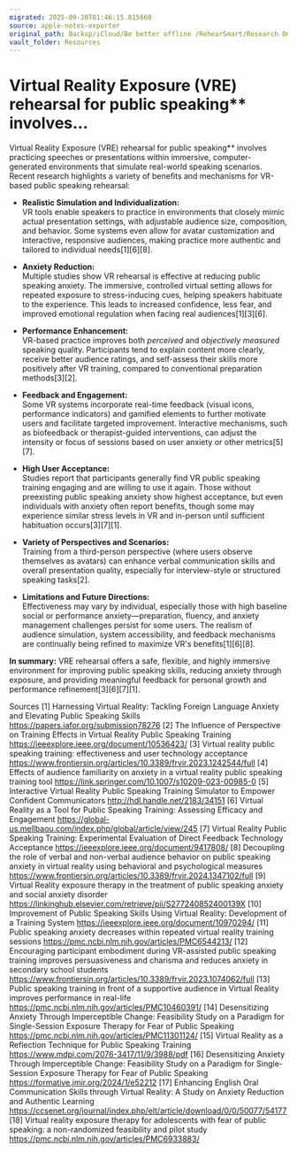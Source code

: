 ```yaml
---
migrated: 2025-09-20T01:46:15.815660
source: apple-notes-exporter
original_path: Backup/iCloud/Be better offline /RehearSmart/Research On Rehearsals /Virtual Reality Exposure (VRE) rehearsal for public speaking-- involves….md
vault_folder: Resources
---
```

# Virtual Reality Exposure (VRE) rehearsal for public speaking** involves…

Virtual Reality Exposure (VRE) rehearsal for public speaking** involves practicing speeches or presentations within immersive, computer-generated environments that simulate real-world speaking scenarios. Recent research highlights a variety of benefits and mechanisms for VR-based public speaking rehearsal:

- **Realistic Simulation and Individualization:**  
  VR tools enable speakers to practice in environments that closely mimic actual presentation settings, with adjustable audience size, composition, and behavior. Some systems even allow for avatar customization and interactive, responsive audiences, making practice more authentic and tailored to individual needs[1][6][8].

- **Anxiety Reduction:**  
  Multiple studies show VR rehearsal is effective at reducing public speaking anxiety. The immersive, controlled virtual setting allows for repeated exposure to stress-inducing cues, helping speakers habituate to the experience. This leads to increased confidence, less fear, and improved emotional regulation when facing real audiences[1][3][6].

- **Performance Enhancement:**  
  VR-based practice improves both *perceived* and *objectively measured* speaking quality. Participants tend to explain content more clearly, receive better audience ratings, and self-assess their skills more positively after VR training, compared to conventional preparation methods[3][2].

- **Feedback and Engagement:**  
  Some VR systems incorporate real-time feedback (visual icons, performance indicators) and gamified elements to further motivate users and facilitate targeted improvement. Interactive mechanisms, such as biofeedback or therapist-guided interventions, can adjust the intensity or focus of sessions based on user anxiety or other metrics[5][7].

- **High User Acceptance:**  
  Studies report that participants generally find VR public speaking training engaging and are willing to use it again. Those without preexisting public speaking anxiety show highest acceptance, but even individuals with anxiety often report benefits, though some may experience similar stress levels in VR and in-person until sufficient habituation occurs[3][7][1].

- **Variety of Perspectives and Scenarios:**  
  Training from a third-person perspective (where users observe themselves as avatars) can enhance verbal communication skills and overall presentation quality, especially for interview-style or structured speaking tasks[2].

- **Limitations and Future Directions:**  
  Effectiveness may vary by individual, especially those with high baseline social or performance anxiety—preparation, fluency, and anxiety management challenges persist for some users. The realism of audience simulation, system accessibility, and feedback mechanisms are continually being refined to maximize VR's benefits[1][6][8].

**In summary:** VRE rehearsal offers a safe, flexible, and highly immersive environment for improving public speaking skills, reducing anxiety through exposure, and providing meaningful feedback for personal growth and performance refinement[3][6][7][1].

Sources
[1] Harnessing Virtual Reality: Tackling Foreign Language Anxiety and Elevating Public Speaking Skills https://papers.iafor.org/submission78276
[2] The Influence of Perspective on Training Effects in Virtual Reality Public Speaking Training https://ieeexplore.ieee.org/document/10536423/
[3] Virtual reality public speaking training: effectiveness and user technology acceptance https://www.frontiersin.org/articles/10.3389/frvir.2023.1242544/full
[4] Effects of audience familiarity on anxiety in a virtual reality public speaking training tool https://link.springer.com/10.1007/s10209-023-00985-0
[5] Interactive Virtual Reality Public Speaking Training Simulator to Empower Confident Communicators http://hdl.handle.net/2183/34151
[6] Virtual Reality as a Tool for Public Speaking Training: Assessing Efficacy and Engagement https://global-us.mellbaou.com/index.php/global/article/view/245
[7] Virtual Reality Public Speaking Training: Experimental Evaluation of Direct Feedback Technology Acceptance https://ieeexplore.ieee.org/document/9417808/
[8] Decoupling the role of verbal and non-verbal audience behavior on public speaking anxiety in virtual reality using behavioral and psychological measures https://www.frontiersin.org/articles/10.3389/frvir.2024.1347102/full
[9] Virtual Reality exposure therapy in the treatment of public speaking anxiety and social anxiety disorder https://linkinghub.elsevier.com/retrieve/pii/S277240852400139X
[10] Improvement of Public Speaking Skills Using Virtual Reality: Development of a Training System https://ieeexplore.ieee.org/document/10970294/
[11] Public speaking anxiety decreases within repeated virtual reality training sessions https://pmc.ncbi.nlm.nih.gov/articles/PMC6544213/
[12] Encouraging participant embodiment during VR-assisted public speaking training improves persuasiveness and charisma and reduces anxiety in secondary school students https://www.frontiersin.org/articles/10.3389/frvir.2023.1074062/full
[13] Public speaking training in front of a supportive audience in Virtual Reality improves performance in real-life https://pmc.ncbi.nlm.nih.gov/articles/PMC10460391/
[14] Desensitizing Anxiety Through Imperceptible Change: Feasibility Study on a Paradigm for Single-Session Exposure Therapy for Fear of Public Speaking https://pmc.ncbi.nlm.nih.gov/articles/PMC11301124/
[15] Virtual Reality as a Reflection Technique for Public Speaking Training https://www.mdpi.com/2076-3417/11/9/3988/pdf
[16] Desensitizing Anxiety Through Imperceptible Change: Feasibility Study on a Paradigm for Single-Session Exposure Therapy for Fear of Public Speaking https://formative.jmir.org/2024/1/e52212
[17] Enhancing English Oral Communication Skills through Virtual Reality: A Study on Anxiety Reduction and Authentic Learning https://ccsenet.org/journal/index.php/elt/article/download/0/0/50077/54177
[18] Virtual reality exposure therapy for adolescents with fear of public speaking: a non-randomized feasibility and pilot study https://pmc.ncbi.nlm.nih.gov/articles/PMC6933883/
